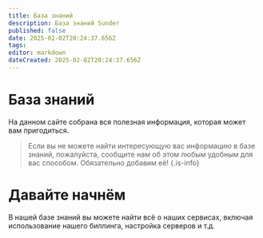 ```yaml
---
title: База знаний
description: База знаний Sunder
published: false
date: 2025-02-02T20:24:37.656Z
tags: 
editor: markdown
dateCreated: 2025-02-02T20:24:37.656Z
---
```


# База знаний

На данном сайте собрана вся полезная информация, которая может вам пригодиться.

> Если вы не можете найти интересующую вас информацию в базе знаний, пожалуйста, сообщите нам об этом любым удобным для вас способом. Обязательно добавим её!
{.is-info}

# Давайте начнём

В нашей базе знаний вы можете найти всё о наших сервисах, включая использование нашего биллинга, настройка серверов и т.д.
